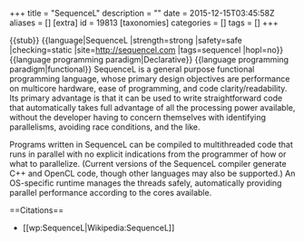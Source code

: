 +++
title = "SequenceL"
description = ""
date = 2015-12-15T03:45:58Z
aliases = []
[extra]
id = 19813
[taxonomies]
categories = []
tags = []
+++

{{stub}}
{{language|SequenceL
|strength=strong
|safety=safe
|checking=static
|site=http://sequencel.com
|tags=sequencel
|hopl=no}}
{{language programming paradigm|Declarative}}
{{language programming paradigm|functional}}
SequenceL is a general purpose functional programming language, whose primary design objectives are performance on multicore hardware, ease of programming, and code clarity/readability. Its primary advantage is that it can be used to write straightforward code that automatically takes full advantage of all the processing power available, without the developer having to concern themselves with identifying parallelisms, avoiding race conditions, and the like.

Programs written in SequenceL can be compiled to multithreaded code that runs in parallel with no explicit indications from the programmer of how or what to parallelize. (Current versions of the SequenceL compiler generate C++ and OpenCL code, though other languages may also be supported.) An OS-specific runtime manages the threads safely, automatically providing parallel performance according to the cores available.

==Citations==
* [[wp:SequenceL|Wikipedia:SequenceL]]
